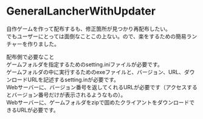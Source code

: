 # GeneralLancherWithUpdater

自作ゲームを作って配布するも、修正箇所が見つかり再配布したい。  
でもユーザーにとっては面倒なことこの上ない。ので、楽をするための簡易ランチャーを作りました。  

配布側で必要なこと  
ゲームフォルダを指定するためのsetting.iniファイルが必要です。  
ゲームフォルダの中に実行するためのexeファイルと、バージョン、URL、ダウンロードURLを記述するsetting.inが必要です。  
Webサーバーに、バージョン番号を返してくれるURLが必要です（アクセスするとバージョン番号だけが表示されるようなもの）。  
Webサーバーに、ゲームフォルダをzipで固めたクライアントをダウンロードできるURLが必要です。  
